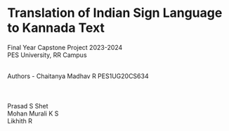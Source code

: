 # Translation of Indian Sign Language to Kannada Text
Final Year Capstone Project 2023-2024
<br>
PES University, RR Campus
<br>
<br>

Authors - Chaitanya Madhav R  PES1UG20CS634
<br><br><br>         
          Prasad S Shet
          <br>
          Mohan Murali K S
          <br>
          Likhith R
          <br>
